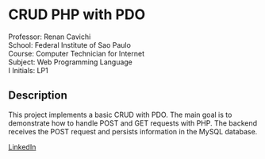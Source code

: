 # CRUD PHP with PDO

Professor: Renan Cavichi<br>
School: Federal Institute of Sao Paulo<br>
Course: Computer Technician for Internet<br>
Subject: Web Programming Language<br>I
Initials: LP1<br>

## Description

This project implements a basic CRUD with PDO. The main goal is  to demonstrate how to handle POST and GET requests with PHP. The backend receives the POST request and persists information in the MySQL database.

[LinkedIn](https://br.linkedin.com/in/renancavichi)